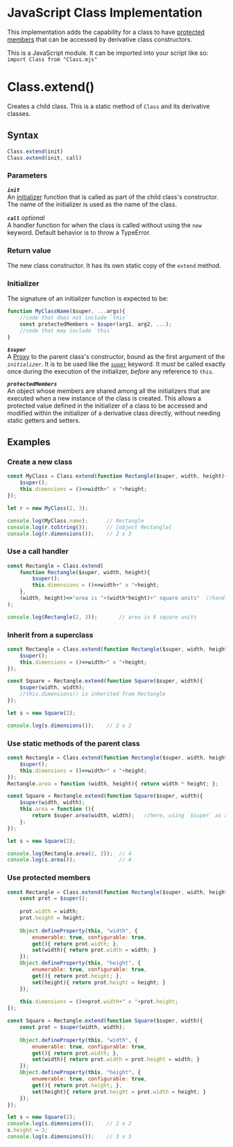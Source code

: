 # JavaScript Class Implementation

This implementation adds the capability for a class to have [protected members](#readme-protected) that can be accessed by derivative class constructors.

This is a JavaScript module. It can be imported into your script like so: `import Class from "Class.mjs"`

# Class.extend()

Creates a child class. This is a static method of `Class` and its derivative classes.

## Syntax

```javascript
Class.extend(init)
Class.extend(init, call)
```

### Parameters

**<code>*init*</code>**  
An [initializer](#readme-initializer) function that is called as part of the child class's constructor. The name of the initializer is used as the name of the class.

**<code>*call*</code>** *optional*  
A handler function for when the class is called without using the `new` keyword. Default behavior is to throw a TypeError.

### Return value

The new class constructor. It has its own static copy of the `extend` method.

<a name="readme-initializer"></a>
### Initializer

The signature of an initializer function is expected to be:
```javascript
function MyClassName($super, ...args){
	//code that does not include `this`
	const protectedMembers = $super(arg1, arg2, ...);
	//code that may include `this`
}
```

**<code>*$super*</code>**  
A [Proxy](https://developer.mozilla.org/en-US/docs/Web/JavaScript/Reference/Global_Objects/Proxy) to the parent class's constructor, bound as the first argument of the *<code>initializer</code>*. It is to be used like the [`super`](https://developer.mozilla.org/en-US/docs/Web/JavaScript/Reference/Operators/super) keyword. It *must* be called exactly once during the execution of the initializer, *before* any reference to `this`.

<a name="readme-protected"></a>
**<code>*protectedMembers*</code>**  
An object whose members are shared among all the initializers that are executed when a new instance of the class is created. This allows a protected value defined in the initializer of a class to be accessed and modified within the initializer of a derivative class directly, without needing static getters and setters.

## Examples

### Create a new class

```javascript
const MyClass = Class.extend(function Rectangle($super, width, height){
	$super();
	this.dimensions = ()=>width+" x "+height;
});

let r = new MyClass(2, 3);

console.log(MyClass.name);		// Rectangle
console.log(r.toString());		// [object Rectangle]
console.log(r.dimensions());	// 2 x 3
```

### Use a call handler

```javascript
const Rectangle = Class.extend(
	function Rectangle($super, width, height){
		$super();
		this.dimensions = ()=>width+" x "+height;
	},
	(width, height)=>"area is "+(width*height)+" square units"	//handler for when Rectangle() is called without using `new`
);

console.log(Rectangle(2, 3));		// area is 6 square units
```

### Inherit from a superclass

```javascript
const Rectangle = Class.extend(function Rectangle($super, width, height){
	$super();
	this.dimensions = ()=>width+" x "+height;
});

const Square = Rectangle.extend(function Square($super, width){
	$super(width, width);
	//this.dimensions() is inherited from Rectangle
});

let s = new Square(2);

console.log(s.dimensions());	// 2 x 2
```

### Use static methods of the parent class

```javascript
const Rectangle = Class.extend(function Rectangle($super, width, height){
	$super();
	this.dimensions = ()=>width+" x "+height;
});
Rectangle.area = function (width, height){ return width * height; };

const Square = Rectangle.extend(function Square($super, width){
	$super(width, width);
	this.area = function (){
		return $super.area(width, width);	//here, using `$super` as an object is equivalent to using `Rectangle`
	};
});

let s = new Square(2);

console.log(Rectangle.area(2, 2));	// 4
console.log(s.area());				// 4
```

### Use protected members

```javascript
const Rectangle = Class.extend(function Rectangle($super, width, height){
	const prot = $super();
	
	prot.width = width;
	prot.height = height;
	
	Object.defineProperty(this, "width", {
		enumerable: true, configurable: true,
		get(){ return prot.width; },
		set(width){ return prot.width = width; }
	});
	Object.defineProperty(this, "height", {
		enumerable: true, configurable: true,
		get(){ return prot.height; },
		set(height){ return prot.height = height; }
	});
	
	this.dimensions = ()=>prot.width+" x "+prot.height;
});

const Square = Rectangle.extend(function Square($super, width){
	const prot = $super(width, width);
	
	Object.defineProperty(this, "width", {
		enumerable: true, configurable: true,
		get(){ return prot.width; },
		set(width){ return prot.width = prot.height = width; }
	});
	Object.defineProperty(this, "height", {
		enumerable: true, configurable: true,
		get(){ return prot.height; },
		set(height){ return prot.height = prot.width = height; }
	});
});

let s = new Square(2);
console.log(s.dimensions());	// 2 x 2
s.height = 3;
console.log(s.dimensions());	// 3 x 3
```
